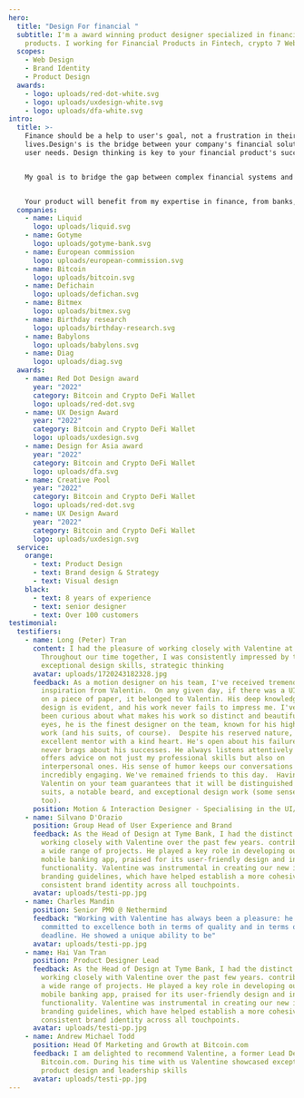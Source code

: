```yaml
---
hero:
  title: "Design For financial "
  subtitle: I'm a award winning product designer specialized in financial
    products. I working for Financial Products in Fintech, crypto 7 Web3.
  scopes:
    - Web Design
    - Brand Identity
    - Product Design
  awards:
    - logo: uploads/red-dot-white.svg
    - logo: uploads/uxdesign-white.svg
    - logo: uploads/dfa-white.svg
intro:
  title: >-
    Finance should be a help to user's goal, not a frustration in their
    lives.Design's is the bridge between your company's financial solution and
    user needs. Design thinking is key to your financial product's success.


    My goal is to bridge the gap between complex financial systems and user-friendly design. I helped banks, crypto wallets, exchanges, options and derivatives to cross that bridge hand in hand.


    Your product will benefit from my expertise in finance, from banks, fintech, crypto, derivatives and web3 applied through the lense of design thinking, branding, strategic thinking and user centered approach.
  companies:
    - name: Liquid
      logo: uploads/liquid.svg
    - name: Gotyme
      logo: uploads/gotyme-bank.svg
    - name: European commission
      logo: uploads/european-commission.svg
    - name: Bitcoin
      logo: uploads/bitcoin.svg
    - name: Defichain
      logo: uploads/defichan.svg
    - name: Bitmex
      logo: uploads/bitmex.svg
    - name: Birthday research
      logo: uploads/birthday-research.svg
    - name: Babylons
      logo: uploads/babylons.svg
    - name: Diag
      logo: uploads/diag.svg
  awards:
    - name: Red Dot Design award
      year: "2022"
      category: Bitcoin and Crypto DeFi Wallet
      logo: uploads/red-dot.svg
    - name: UX Design Award
      year: "2022"
      category: Bitcoin and Crypto DeFi Wallet
      logo: uploads/uxdesign.svg
    - name: Design for Asia award
      year: "2022"
      category: Bitcoin and Crypto DeFi Wallet
      logo: uploads/dfa.svg
    - name: Creative Pool
      year: "2022"
      category: Bitcoin and Crypto DeFi Wallet
      logo: uploads/red-dot.svg
    - name: UX Design Award
      year: "2022"
      category: Bitcoin and Crypto DeFi Wallet
      logo: uploads/uxdesign.svg
  service:
    orange:
      - text: Product Design
      - text: Brand design & Strategy
      - text: Visual design
    black:
      - text: 8 years of experience
      - text: senior designer
      - text: Over 100 customers
testimonial:
  testifiers:
    - name: Long (Peter) Tran
      content: I had the pleasure of working closely with Valentine at bitcoin.com.
        Throughout our time together, I was consistently impressed by their
        exceptional design skills, strategic thinking
      avatar: uploads/1720243182328.jpg
      feedback: As a motion designer on his team, I've received tremendous support and
        inspiration from Valentin.  On any given day, if there was a UI sketch
        on a piece of paper, it belonged to Valentin. His deep knowledge of
        design is evident, and his work never fails to impress me. I've always
        been curious about what makes his work so distinct and beautiful. In my
        eyes, he is the finest designer on the team, known for his high-quality
        work (and his suits, of course).  Despite his reserved nature, he's an
        excellent mentor with a kind heart. He's open about his failures and
        never brags about his successes. He always listens attentively and
        offers advice on not just my professional skills but also on
        interpersonal ones. His sense of humor keeps our conversations
        incredibly engaging. We've remained friends to this day.  Having
        Valentin on your team guarantees that it will be distinguished by great
        suits, a notable beard, and exceptional design work (some sense of humor
        too).
      position: Motion & Interaction Designer - Specialising in the UI/UX industry
    - name: Silvano D'Orazio
      position: Group Head of User Experience and Brand
      feedback: As the Head of Design at Tyme Bank, I had the distinct pleasure of
        working closely with Valentine over the past few years. contributions to
        a wide range of projects. He played a key role in developing our new
        mobile banking app, praised for its user-friendly design and intuitive
        functionality. Valentine was instrumental in creating our new internal
        branding guidelines, which have helped establish a more cohesive and
        consistent brand identity across all touchpoints.
      avatar: uploads/testi-pp.jpg
    - name: Charles Mandin
      position: Senior PMO @ Nethermind
      feedback: "Working with Valentine has always been a pleasure: he is focused and
        committed to excellence both in terms of quality and in terms of
        deadline. He showed a unique ability to be"
      avatar: uploads/testi-pp.jpg
    - name: Hai Van Tran
      position: Product Designer Lead
      feedback: As the Head of Design at Tyme Bank, I had the distinct pleasure of
        working closely with Valentine over the past few years. contributions to
        a wide range of projects. He played a key role in developing our new
        mobile banking app, praised for its user-friendly design and intuitive
        functionality. Valentine was instrumental in creating our new internal
        branding guidelines, which have helped establish a more cohesive and
        consistent brand identity across all touchpoints.
      avatar: uploads/testi-pp.jpg
    - name: Andrew Michael Todd
      position: Head Of Marketing and Growth at Bitcoin.com
      feedback: I am delighted to recommend Valentine, a former Lead Designer at
        Bitcoin.com. During his time with us Valentine showcased exceptional
        product design and leadership skills
      avatar: uploads/testi-pp.jpg
---
```

